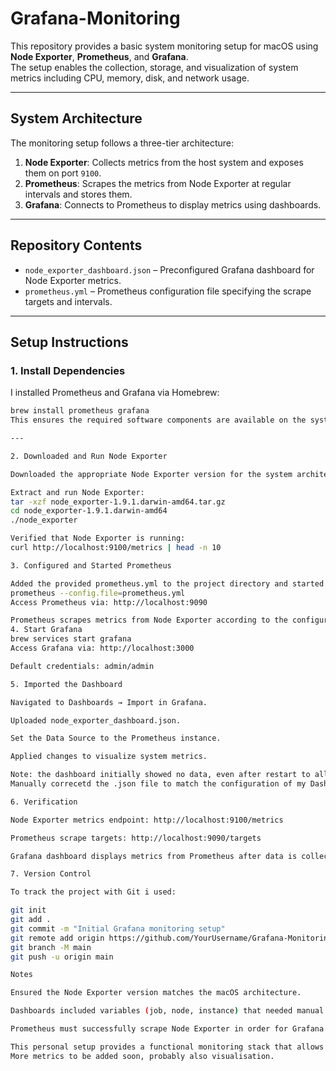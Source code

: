 
# Grafana-Monitoring

This repository provides a basic system monitoring setup for macOS using **Node Exporter**, **Prometheus**, and **Grafana**.  
The setup enables the collection, storage, and visualization of system metrics including CPU, memory, disk, and network usage.

---
## System Architecture
The monitoring setup follows a three-tier architecture:

1. **Node Exporter**: Collects metrics from the host system and exposes them on port `9100`.  
2. **Prometheus**: Scrapes the metrics from Node Exporter at regular intervals and stores them.  
3. **Grafana**: Connects to Prometheus to display metrics using dashboards.

---

## Repository Contents

- `node_exporter_dashboard.json` – Preconfigured Grafana dashboard for Node Exporter metrics.  
- `prometheus.yml` – Prometheus configuration file specifying the scrape targets and intervals.

---

## Setup Instructions

### 1. Install Dependencies

I installed Prometheus and Grafana via Homebrew:

```bash
brew install prometheus grafana
This ensures the required software components are available on the system.

---

2. Downloaded and Run Node Exporter

Downloaded the appropriate Node Exporter version for the system architecture (Apple Silicon arm64) from the Node Exporter releases

Extract and run Node Exporter:
tar -xzf node_exporter-1.9.1.darwin-amd64.tar.gz
cd node_exporter-1.9.1.darwin-amd64
./node_exporter

Verified that Node Exporter is running:
curl http://localhost:9100/metrics | head -n 10

3. Configured and Started Prometheus

Added the provided prometheus.yml to the project directory and started Prometheus:
prometheus --config.file=prometheus.yml
Access Prometheus via: http://localhost:9090

Prometheus scrapes metrics from Node Exporter according to the configuration.
4. Start Grafana
brew services start grafana
Access Grafana via: http://localhost:3000

Default credentials: admin/admin

5. Imported the Dashboard

Navigated to Dashboards → Import in Grafana.

Uploaded node_exporter_dashboard.json.

Set the Data Source to the Prometheus instance.

Applied changes to visualize system metrics.

Note: the dashboard initially showed no data, even after restart to allow Prometheus to scrape metrics.
Manually correcetd the .json file to match the configuration of my Dashboard and linked them, restarted Prometehus and it worked.

6. Verification

Node Exporter metrics endpoint: http://localhost:9100/metrics

Prometheus scrape targets: http://localhost:9090/targets

Grafana dashboard displays metrics from Prometheus after data is collected.

7. Version Control

To track the project with Git i used:

git init
git add .
git commit -m "Initial Grafana monitoring setup"
git remote add origin https://github.com/YourUsername/Grafana-Monitoring.git
git branch -M main
git push -u origin main

Notes

Ensured the Node Exporter version matches the macOS architecture.

Dashboards included variables (job, node, instance) that needed manual correction/selection for metrics display.

Prometheus must successfully scrape Node Exporter in order for Grafana to display data and manaual checks and restart was needed.

This personal setup provides a functional monitoring stack that allows visualization of system metrics in a Grafana dashboard on macOS.
More metrics to be added soon, probably also visualisation.

